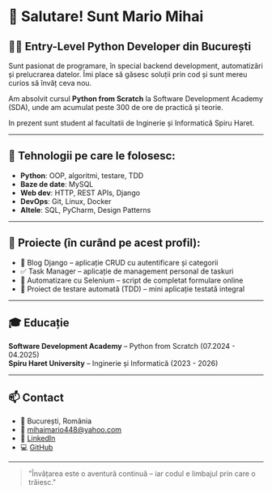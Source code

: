 # 👋 Salutare! Sunt Mario Mihai

## 🧑‍💻 Entry-Level Python Developer din București

Sunt pasionat de programare, în special backend development, automatizări și prelucrarea datelor. Îmi place să găsesc soluții prin cod și sunt mereu curios să învăț ceva nou.

Am absolvit cursul **Python from Scratch** la Software Development Academy (SDA), unde am acumulat peste 300 de ore de practică și teorie. 

In prezent sunt student al facultatii de Inginerie și Informatică Spiru Haret.

---

## 🔧 Tehnologii pe care le folosesc:

- **Python**: OOP, algoritmi, testare, TDD
- **Baze de date**: MySQL
- **Web dev**: HTTP, REST APIs, Django 
- **DevOps**: Git, Linux, Docker
- **Altele**: SQL, PyCharm, Design Patterns

---

## 🚀 Proiecte (în curând pe acest profil):
- 📝 Blog Django – aplicație CRUD cu autentificare și categorii
- ✅ Task Manager – aplicație de management personal de taskuri
- 🔄 Automatizare cu Selenium – script de completat formulare online
- 🧪 Proiect de testare automată (TDD) – mini aplicație testată integral

---

## 🎓 Educație

**Software Development Academy** – Python from Scratch (07.2024 - 04.2025)  
**Spiru Haret University** – Inginerie și Informatică (2023 - 2026)

---

## 📫 Contact

- 📍 București, România  
- 📧 mihaimario448@yahoo.com  
- 🔗 [LinkedIn](https://www.linkedin.com/in/mario-mihai-6bb4242b7/)  
- 💻 [GitHub](https://github.com/MarioMHI31)

---

> "Învățarea este o aventură continuă – iar codul e limbajul prin care o trăiesc."
